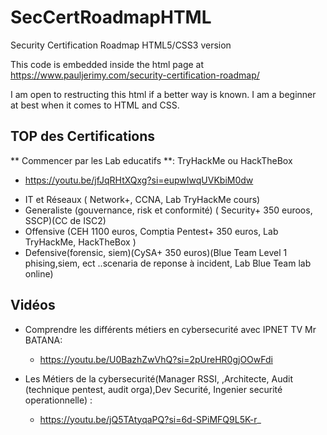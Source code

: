 # SecCertRoadmapHTML
Security Certification Roadmap HTML5/CSS3 version

This code is embedded inside the html page at https://www.pauljerimy.com/security-certification-roadmap/

I am open to restructing this html if a better way is known. I am a beginner at best when it comes to HTML and CSS.

## TOP des Certifications
** Commencer par les Lab educatifs **: TryHackMe ou HackTheBox

* https://youtu.be/jfJqRHtXQxg?si=eupwIwqUVKbiM0dw

- IT et Réseaux ( Network+, CCNA, Lab TryHackMe cours)
- Generaliste (gouvernance, risk et conformité) ( Security+ 350 euroos, SSCP)(CC de ISC2)
- Offensive (CEH  1100 euros, Comptia Pentest+ 350 euros, Lab  TryHackMe, HackTheBox )
- Defensive(forensic, siem)(CySA+ 350 euros)(Blue Team Level 1  phising,siem, ect ..scenaria de reponse à incident, Lab Blue Team lab online)
  
## Vidéos

- Comprendre les différents métiers en cybersecurité avec IPNET TV Mr BATANA:
  * https://youtu.be/U0BazhZwVhQ?si=2pUreHR0gjOOwFdi

- Les Métiers de la cybersecurité(Manager RSSI, ,Architecte, Audit (technique pentest, audit orga),Dev Securité, Ingenier securité operationnelle) :
  * https://youtu.be/jQ5TAtyqaPQ?si=6d-SPiMFQ9L5K-r_
